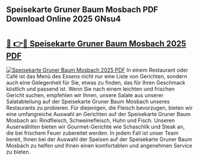## Speisekarte Gruner Baum Mosbach PDF Download Online 2025 GNsu4

# <h2><a href="http://gcdgkmq.nevu.top/?p=Speisekarte+Gruner+Baum+Mosbach">🔗 👉🔴 Speisekarte Gruner Baum Mosbach 2025 PDF</a></h2>

[![Speisekarte Gruner Baum Mosbach 2025 PDF](https://i.imgur.com/dBaPXMq.png)](http://gcdgkmq.nevu.top/?p=Speisekarte+Gruner+Baum+Mosbach)
In einem Restaurant oder Café ist das Menü des Essens nicht nur eine Liste von Gerichten, sondern auch eine Gelegenheit für Sie, etwas zu finden, das für Ihren Geschmack köstlich und passend ist. Wenn Sie nach einem leichten und frischen Gericht suchen, empfehlen wir Ihnen, unsere Salate aus unserer Salatabteilung auf der Speisekarte Gruner Baum Mosbach unseres Restaurants zu probieren. Für diejenigen, die Fleisch bevorzugen, bieten wir eine umfangreiche Auswahl an Gerichten auf der Speisekarte Gruner Baum Mosbach an: Rindfleisch, Schweinefleisch, Huhn und Fisch. Unseren Auserwählten bieten wir Gourmet-Gerichte wie Schaschlik und Steak an, die bei frischem Feuer zubereitet werden. In jedem Fall ist unser Team bereit, Ihnen bei der Auswahl der Speisen auf der Speisekarte Gruner Baum Mosbach zu helfen und Ihnen einen komfortablen und angenehmen Service zu bieten.
